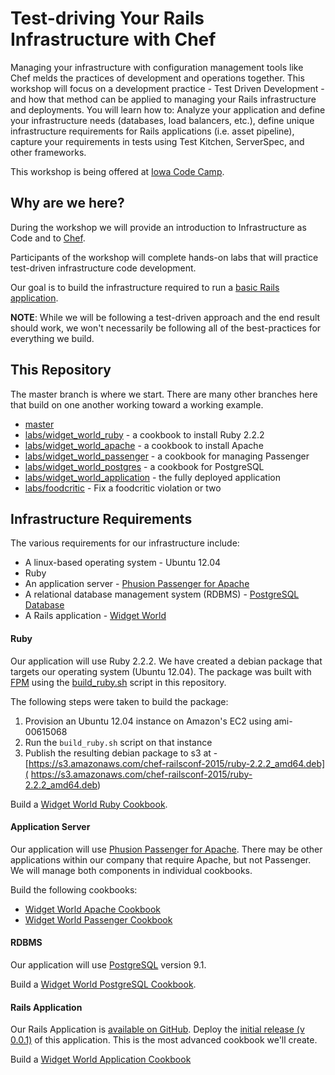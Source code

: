 # Test-driving Your Rails Infrastructure with Chef

Managing your infrastructure with configuration management tools like Chef melds the practices of development and operations together. This workshop will focus on a development practice - Test Driven Development - and how that method can be applied to managing your Rails infrastructure and deployments. You will learn how to: Analyze your application and define your infrastructure needs (databases, load balancers, etc.), define unique infrastructure requirements for Rails applications (i.e. asset pipeline), capture your requirements in tests using Test Kitchen, ServerSpec, and other frameworks.

This workshop is being offered at [Iowa Code Camp](http://iowacodecamp.com/).

## Why are we here?

During the workshop we will provide an introduction to Infrastructure as Code and to [Chef](http://chef.io).

Participants of the workshop will complete hands-on labs that will practice test-driven infrastructure code development.

Our goal is to build the infrastructure required to run a [basic Rails application](https://github.com/nellshamrell/widgetworld).

**NOTE**:  While we will be following a test-driven approach and the end result should work, we won't necessarily be following all of the best-practices for everything we build.

## This Repository

The master branch is where we start.  There are many other branches here that build on one another working toward a working example.

* [master](https://github.com/smith/iowacodecamp2015-chef)
* [labs/widget_world_ruby](https://github.com/smith/iowacodecamp2015-chef/tree/labs/widget_world_ruby) - a cookbook to install Ruby 2.2.2
* [labs/widget_world_apache](https://github.com/smith/iowacodecamp2015-chef/tree/labs/widget_world_apache) - a cookbook to install Apache
* [labs/widget_world_passenger](https://github.com/smith/iowacodecamp2015-chef/tree/labs/widget_world_passenger) - a cookbook for managing Passenger
* [labs/widget_world_postgres](https://github.com/smith/iowacodecamp2015-chef/tree/labs/widget_world_postgres) - a cookbook for PostgreSQL
* [labs/widget_world_application](https://github.com/smith/iowacodecamp2015-chef/tree/labs/widget_world_application) - the fully deployed application
* [labs/foodcritic](https://github.com/smith/iowacodecamp2015-chef/tree/labs/foodcritic) - Fix a foodcritic violation or two

## Infrastructure Requirements

The various requirements for our infrastructure include:

* A linux-based operating system - Ubuntu 12.04
* Ruby
* An application server - [Phusion Passenger for Apache](https://www.phusionpassenger.com/)
* A relational database management system (RDBMS) - [PostgreSQL Database](http://www.postgresql.org/)
* A Rails application - [Widget World](https://github.com/nellshamrell/widgetworld)

#### Ruby

Our application will use Ruby 2.2.2.  We have created a debian package that targets our operating system (Ubuntu 12.04).  The package was built with [FPM](https://rubygems.org/gems/fpm/versions/1.3.3) using the [build_ruby.sh](build_ruby.sh) script in this repository.

The following steps were taken to build the package:

1. Provision an Ubuntu 12.04 instance on Amazon's EC2 using ami-00615068
1. Run the `build_ruby.sh` script on that instance
1. Publish the resulting debian package to s3 at - [https://s3.amazonaws.com/chef-railsconf-2015/ruby-2.2.2_amd64.deb]( https://s3.amazonaws.com/chef-railsconf-2015/ruby-2.2.2_amd64.deb)

Build a [Widget World Ruby Cookbook](ruby_cookbook.md).

#### Application Server

Our application will use [Phusion Passenger for Apache](https://www.phusionpassenger.com/).  There may be other applications within our company that require Apache, but not Passenger.  We will manage both components in individual cookbooks.

Build the following cookbooks:

* [Widget World Apache Cookbook](apache_cookbook.md)
* [Widget World Passenger Cookbook](passenger_cookbook.md)

#### RDBMS

Our application will use [PostgreSQL](http://www.postgresql.org/) version 9.1.

Build a [Widget World PostgreSQL Cookbook](postgres_cookbook.md).

#### Rails Application

Our Rails Application is [available on GitHub](https://github.com/nellshamrell/widgetworld/releases).  Deploy the [initial release (v 0.0.1)](https://github.com/nellshamrell/widgetworld/releases) of this application.  This is the most advanced cookbook we'll create.

Build a [Widget World Application Cookbook](application_cookbook.md)
